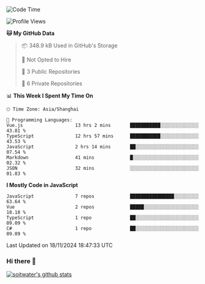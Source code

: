 <!--START_SECTION:waka-->
![Code Time](http://img.shields.io/badge/Code%20Time-4%2C256%20hrs%2054%20mins-blue)

![Profile Views](http://img.shields.io/badge/Profile%20Views-0-blue)

**🐱 My GitHub Data** 

> 📦 348.9 kB Used in GitHub's Storage 
 > 
> 🚫 Not Opted to Hire
 > 
> 📜 3 Public Repositories 
 > 
> 🔑 6 Private Repositories 
 > 
📊 **This Week I Spent My Time On** 

```text
🕑︎ Time Zone: Asia/Shanghai

💬 Programming Languages: 
Vue.js                   13 hrs 2 mins       ███████████░░░░░░░░░░░░░░   43.81 % 
TypeScript               12 hrs 57 mins      ███████████░░░░░░░░░░░░░░   43.53 % 
JavaScript               2 hrs 14 mins       ██░░░░░░░░░░░░░░░░░░░░░░░   07.54 % 
Markdown                 41 mins             █░░░░░░░░░░░░░░░░░░░░░░░░   02.32 % 
JSON                     32 mins             ░░░░░░░░░░░░░░░░░░░░░░░░░   01.83 % 
```

**I Mostly Code in JavaScript** 

```text
JavaScript               7 repos             ████████████████░░░░░░░░░   63.64 % 
Vue                      2 repos             █████░░░░░░░░░░░░░░░░░░░░   18.18 % 
TypeScript               1 repo              ██░░░░░░░░░░░░░░░░░░░░░░░   09.09 % 
C#                       1 repo              ██░░░░░░░░░░░░░░░░░░░░░░░   09.09 % 
```




 Last Updated on 18/11/2024 18:47:33 UTC
<!--END_SECTION:waka-->

### Hi there 👋
[![soitwater's github stats](https://github-readme-stats.vercel.app/api?username=soitwater)](https://github.com/soitwater/github-readme-stats)
